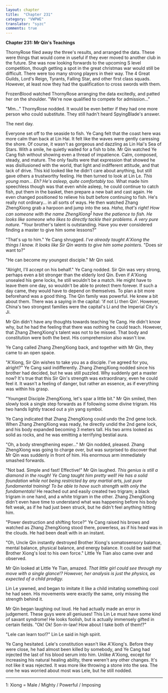 ```yaml
---
layout: chapter
title:  "Chapter 231"
category: "VWPWE"
translator: "syzc"
comments: true
---
```


**Chapter 231: Mr Qin's Teachings**

ThornyRose filed away the three's results, and arranged the data. These were things that would come in useful if they ever moved to another club in the future. She was now looking forwards to the upcoming S level competition, though getting a spot in the great christmas war would still be difficult. There were too many strong players in their way. The 4 Great Guilds, Lord's Reign, Tyrants, Falling Star, and other first class squads. However, at least now they had the qualification to cross swords with them. 

FrozenBlood watched ThornyRose arranging the data excitedly, and patted her on the shoulder. "We're now qualified to compete for admission..."

"Mm..." ThornyRose nodded. It would be even better if they had one more person who could substitute. They still hadn't heard SpyingBlade's answer.

The next day.

Everyone set off to the seaside to fish. Ye Cang felt that the coast here was more calm than back at Lin Hai. It felt like the waves were gently caressing the shore. Of course, it wasn't as gorgeous and dazzling as Lin Hai's Sea of Stars. With a smile, he quietly waited for a fish to bite. Mr Qin watched Ye Cang fish without showing even a thread of impatience. Calm, composed, steady, and mature. The only faults were that expression that showed he was disillusioned with the world, that light and indifferent attitude, and that lack of drive. This kid looked like he didn't care about anything, but still gave others a trustworthy feeling. He then turned to look at Lin Le. *This young man... Eh? He's asleep, quite comfortably too.* What made him speechless though was that even while asleep, he could continue to catch fish, put them in the basket, then prepare a new bait and cast again. He even changed positioned to relieve his butt before continuing to fish. He's really not ordinary... in all sorts of ways. He then watched Zhang ZhengXiong grab a harpoon and jump into the sea. *Haha, that's right! How can someone with the name ZhengXiong<sup>[1](#footnote1)</sup> have the patience to fish. He looks like someone who likes to directly tackle their problems. A very pure nature.* "Your brother's talent is outstanding. Have you ever considered finding a master to give him some lessons?"

"That's up to him." Ye Cang shrugged. *I've already taught A'Xiong the things I know. It looks like Sir Qin wants to give him some pointers.* "Does sir want to?"

"He can become my youngest disciple." Mr Qin said.

"Alright, I'll accept on his behalf." Ye Cang nodded. Sir Qin was very strong, perhaps even a bit stronger than the elderly lord Qin. Even if A'Xiong unsealed his gene locks, he still wouldn't be a match. He might have to leave them one day, so wouldn't be able to protect them forever. If such a day came, they would have to depend on themselves. To plan a bit more beforehand was a good thing. The Qin family was powerful. He knew a bit about them. There was a saying in the capital: 'if not Li then Qin'. However, China's two strongest families were the capital's Li and the Imperial City's Ji.

Mr Qin didn't have any thoughts towards teaching Ye Cang. He didn't know why, but he had the feeling that there was nothing he could teach. However, that Zhang ZhengXiong's talent was not to be missed. That body and constitution were both the best. His comprehension also wasn't low.

Ye Cang called Zhang ZhengXiong back, and together with Mr Qin, they came to an open space.

"A'Xiong, Sir Qin wishes to take you as a disciple. I've agreed for you, alright?" Ye Cang said indifferently. Zhang ZhengXiong nodded since his brother had decided, but he was still puzzled. Why suddenly get a master now? It's true that this Sir Qin's strength was extraordinary, even he could feel it. It wasn't a feeling of danger, but rather an essence, as if everything was within his grasp.

"Youngest Disciple ZhengXiong, let's spar a little bit." Mr Qin smiled, then slowly took a single step forwards as if following some divine trigram. His two hands lightly traced out a yin yang symbol.

Ye Cang indicated that Zhang ZhengXiong could undo the 2nd gene lock. When Zhang ZhengXiong was ready, he directly undid the 2nd gene lock, and his body expanded becoming 3 meters tall. His two arms looked as solid as rocks, and he was emitting a terrifying bestial aura.

"Oh, a body strengthening esper..." Mr Qin nodded, pleased. Zhang ZhengXiong was going to charge over, but was surprised to discover that Mr Qin was suddenly in front of him. His enormous arm immediately smashed forwards.

"Not bad. Simple and fast! Effective!" Mr Qin laughed. *This genius is still a diamond in the rough! Ye Cang taught him pretty well! He has a solid foundation while not being restricted by any martial arts, just pure fundamental training! To be able to have such strength with only the fundamentals!* He reached out and easily created two trigram; a black trigram in one hand, and a white trigram in the other. Zhang ZhengXiong didn't even have time to understand what was happening before his body felt weak, as if he had just been struck, but he didn't feel anything hitting him.

"Power destruction and shifting force?" Ye Cang raised his brows and watched as Zhang ZhengXiong stood there, powerless, as if his head was in the clouds. He had been dealt with in an instant.

"Oh, Uncle Qin instantly destroyed Brother Xiong's somatosensory balance, mental balance, physical balance, and energy balance. It could be said that Brother Xiong's lost to his own force." Little Ye Tian also came over and observed.

Mr Qin looked at Little Ye Tian, amazed. *That little girl could see through my move with a single glance!? However, her analysis is just the physics, as expected of a child prodigy.*

Lin Le yawned, and began to imitate it like a child imitating something cool he had seen. His movements were exactly the same, only missing the strength behind it.

Mr Qin began laughing out loud. He had actually made an error in judgement. These guys were all geniuses! This Lin Le must have some kind of savant syndrome! He looks foolish, but is actually immensely gifted in certain fields. "Ok! Ok! Son-in-law! How about I take both of them!?"

"Lele can learn too!?" Lin Le said in high spirit.

Ye Cang hesitated. Lele's constitution wasn't like A'Xiong's. Before they were close, he had almost been killed by somebody, and Ye Cang had injected the last of his blood serum into him. Unlike A'Xiong, except for increasing his natural healing ability, there weren't any other changes. It's not like it was rejected. It was more like throwing a stone into the sea. The one he was worried about most was Lele, but he still nodded.

---

<a name="footnote1">1</a>: Xiong = Male / Mighty / Powerful / Imposing
